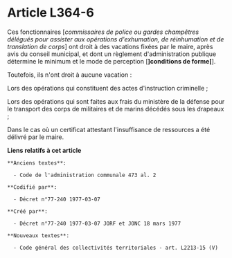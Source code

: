 # Article L364-6

Ces fonctionnaires [*commissaires de police ou gardes champêtres délégués pour assister aux opérations d'exhumation, de
réinhumation et de translation de corps*] ont droit à des vacations fixées par le maire, après avis du conseil municipal, et
dont un règlement d'administration publique détermine le minimum et le mode de perception [**]conditions de forme[**].

Toutefois, ils n'ont droit à aucune vacation :

Lors des opérations qui constituent des actes d'instruction criminelle ;

Lors des opérations qui sont faites aux frais du ministère de la défense pour le transport des corps de militaires et de
marins décédés sous les drapeaux ;

Dans le cas où un certificat attestant l'insuffisance de ressources a été délivré par le maire.

**Liens relatifs à cet article**

	**Anciens textes**:

	  - Code de l'administration communale 473 al. 2

	**Codifié par**:

	  - Décret n°77-240 1977-03-07

	**Créé par**:

	  - Décret n°77-240 1977-03-07 JORF et JONC 18 mars 1977

	**Nouveaux textes**:

	  - Code général des collectivités territoriales - art. L2213-15 (V)
